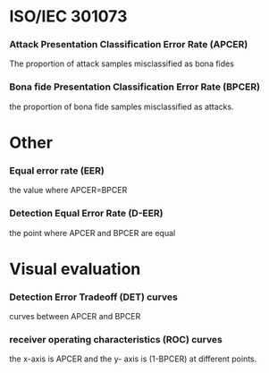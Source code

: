 # ISO/IEC 301073

### Attack Presentation Classification Error Rate (APCER)

The proportion of attack samples misclassified as bona fides
### Bona fide Presentation Classification Error Rate (BPCER)

the proportion of bona fide samples misclassified as attacks. 

# Other 
### Equal error rate (EER)
the value where APCER=BPCER

### Detection Equal Error Rate (D-EER)
the point where APCER and BPCER are equal



# Visual evaluation 

### Detection Error Tradeoff (DET) curves
curves between APCER and BPCER

### receiver operating characteristics (ROC) curves
the x-axis is APCER and the y- axis is (1-BPCER) at different points.
